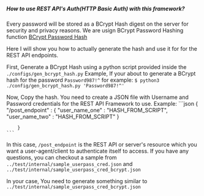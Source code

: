 ##### How to use REST API's Auth(HTTP Basic Auth) with this framework?

Every password will be stored as a BCrypt Hash digest on the server for security and privacy reasons. 
We are usign BCrypt Password Hashing function [BCrypt Password Hash](https://en.wikipedia.org/wiki/Bcrypt)

Here I will show you how to actually generate the hash and use it for for the REST API endpoints.

First, Generate a BCrypt Hash using a python script provided inside the `./configs/gen_bcrypt_hash.py`
Example, If your about to generate a BCrypt hash for the password `Password987!^` for example:
	`$ python3 ./config/gen_bcrypt_hash.py 'Password987!^'`

Now, Copy the hash. You need to create a JSON file with Username and Password credentials for the REST API Framework to use.
Example:
	```json
		{
			"/post_endpoint" : {
						"user_name_one" : "HASH_FROM_SCRIPT",
						"user_name_two" : "HASH_FROM_SCRIPT"
				           } 

		}
	```

In this case, `/post_endpoint` is the REST API or server's resource which you want a user-agent/client to authenticate itself to access.
If you have any questions, you can checkout a sample from `../test/internal/sample_userpass_cred.json` and `../test/internal/sample_userpass_cred_bcrypt.json`

In your case, You need to generate something similar to `../test/internal/sample_userpass_cred_bcrypt.json`
